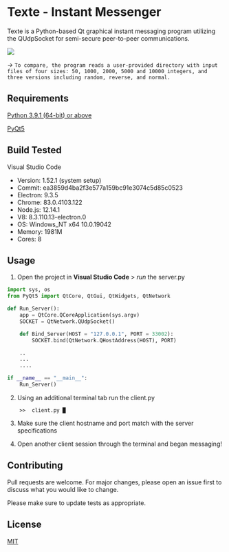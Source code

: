 # Texte - Instant Messenger

Texte is a Python-based Qt graphical instant messaging program utilizing the QUdpSocket for semi-secure peer-to-peer communications. 

![](https://github.com/sabneet95/Texte-Messenger/blob/master/messaging.png)

→ `To compare, the program reads a user-provided directory with input files of four sizes: 50, 1000, 2000, 5000 and 10000 integers, and three versions including random, reverse, and normal.`

## Requirements

[Python 3.9.1 (64-bit) or above](https://www.python.org/downloads/)

[PyQt5](https://www.riverbankcomputing.com/software/pyqt/download)

## Build Tested

Visual Studio Code
* Version: 1.52.1 (system setup)
* Commit: ea3859d4ba2f3e577a159bc91e3074c5d85c0523
* Electron: 9.3.5
* Chrome: 83.0.4103.122
* Node.js: 12.14.1
* V8: 8.3.110.13-electron.0
* OS: Windows_NT x64 10.0.19042
* Memory: 1981M
* Cores: 8

## Usage

1)	Open the project in **Visual Studio Code** > _run_ the server.py


```python
import sys, os
from PyQt5 import QtCore, QtGui, QtWidgets, QtNetwork

def Run_Server():
    app = QtCore.QCoreApplication(sys.argv)
    SOCKET = QtNetwork.QUdpSocket()

    def Bind_Server(HOST = "127.0.0.1", PORT = 33002):
        SOCKET.bind(QtNetwork.QHostAddress(HOST), PORT)

    ..
    ...
    ....

if __name__ == "__main__":
    Run_Server()
```

2)	Using an additional terminal tab run the client.py

```
    >>  client.py █
```

3)	Make sure the client hostname and port match with the server specifications


4)	Open another client session through the terminal and began messaging!


## Contributing

Pull requests are welcome. For major changes, please open an issue first to discuss what you would like to change.

Please make sure to update tests as appropriate.


## License
[MIT](https://choosealicense.com/licenses/mit/)
